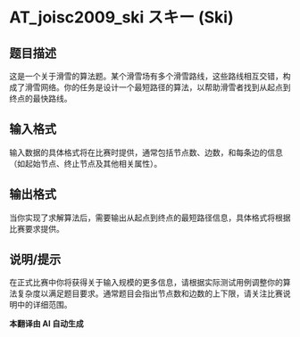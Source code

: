 # AT_joisc2009_ski スキー (Ski)

## 题目描述

这是一个关于滑雪的算法题。某个滑雪场有多个滑雪路线，这些路线相互交错，构成了滑雪网络。你的任务是设计一个最短路径的算法，以帮助滑雪者找到从起点到终点的最快路线。

## 输入格式

输入数据的具体格式将在比赛时提供，通常包括节点数、边数，和每条边的信息（如起始节点、终止节点及其他相关属性）。

## 输出格式

当你实现了求解算法后，需要输出从起点到终点的最短路径信息，具体格式将根据比赛要求提供。

## 说明/提示

在正式比赛中你将获得关于输入规模的更多信息，请根据实际测试用例调整你的算法复杂度以满足题目要求。通常题目会指出节点数和边数的上下限，请关注比赛说明中的详细范围。

 **本翻译由 AI 自动生成**